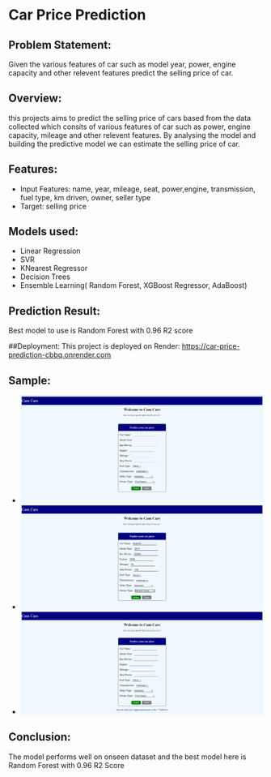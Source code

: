 # Car Price Prediction

## Problem Statement:
Given the various features of car such as model year, power, engine capacity and other relevent features predict the selling price of car.

## Overview:
this projects aims to predict the selling price of cars based from the data collected which consits of various features of car such as power, engine capacity, mileage and other relevent features. By analysing the model and building the predictive model we can estimate the selling price of car.

## Features:
* Input Features: name, year, mileage, seat, power,engine, transmission, fuel type, km driven, owner, seller type
* Target: selling price

## Models used:
* Linear Regression
* SVR
* KNearest Regressor
* Decision Trees
* Ensemble Learning( Random Forest, XGBoost Regressor, AdaBoost)

## Prediction Result:
Best model to use is Random Forest with 0.96 R2 score

##Deployment:
This project is deployed on Render: https://car-price-prediction-cbbq.onrender.com

## Sample:
* ![sample1](images/z1.png)
* ![sample2](images/z2.png)
* ![sample3](images/z3.png)

## Conclusion:
The model performs well on onseen dataset and the best model here is Random Forest with 0.96 R2 Score

  
